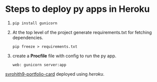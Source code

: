 # Steps to deploy py apps in Heroku

1. `pip install gunicorn`

2. At the top level of the project generate requirements.txt for fetching dependencies.

   `pip freeze > requirements.txt`

3. create a **Procfile** file with config to run the py app.

   `web: gunicorn server:app`

[svrohith9-portfolio-card](https://github.com/svrohith9/svrohith9.github.io/tree/py-portfolio) deployed using _heroku_.
